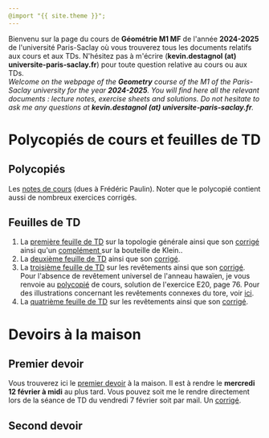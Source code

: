 ```yaml
---
@import "{{ site.theme }}";
---
```


Bienvenu sur la page du cours de **Géométrie M1 MF** de l'année **2024-2025** de l'université Paris-Saclay où vous trouverez tous les documents relatifs aux cours et aux TDs. N'hésitez pas à m'écrire (**kevin.destagnol (at) universite-paris-saclay.fr**) pour toute question relative au cours ou aux TDs.
<br>
<i>Welcome on the webpage of the **Geometry** course of the M1 of the Paris-Saclay university for the year **2024-2025**. You will find here all the relevant documents  : lecture notes, exercise sheets and solutions. Do not hesitate to ask me any questions at **kevin.destagnol (at) universite-paris-saclay.fr**.</i>



# Polycopiés de cours et feuilles de TD

## Polycopiés

Les <a href="https://www.imo.universite-paris-saclay.fr/~frederic.paulin/notescours/cours_GeometrieM1Orsay.pdf">notes de cours</a> (dues à Frédéric Paulin). Noter que le polycopié contient aussi de nombreux exercices corrigés.

## Feuilles de TD

1. La <a href="TD01_2025.pdf">première feuille de TD</a> sur la topologie générale ainsi que son <a href="https://www.imo.universite-paris-saclay.fr/~kevin.destagnol/Correction_TD_01.pdf">corrigé</a> ainsi qu'un <a href="https://www.imo.universite-paris-saclay.fr/~kevin.destagnol/Complements_bouteille_de_Klein.pdf"> complément </a> sur la bouteille de Klein..
2. La <a href="TD02_2025.pdf">deuxième feuille de TD</a> ainsi que son <a href="https://www.imo.universite-paris-saclay.fr/~kevin.destagnol/Correction_TD_02.pdf">corrigé</a>.
3. La <a href="TD03_2025.pdf">troisième feuille de TD</a> sur les revêtements ainsi que son <a href="https://www.imo.universite-paris-saclay.fr/~kevin.destagnol/Correction_TD_3.pdf">corrigé</a>. Pour l'absence de revêtement universel de l'anneau hawaïen, je vous renvoie au <a href="https://www.imo.universite-paris-saclay.fr/~frederic.paulin/notescours/cours_GeometrieM1Orsay.pdf">polycopié</a> de cours, solution de l'exercice E20, page 76. Pour des illustrations concernant les revêtements connexes du tore, voir <a href="https://kevindestagnol.github.io/algebre.github.io/coveringstorus">ici</a>.
4.  La <a href="TD04_2025.pdf">quatrième feuille de TD</a> sur les revêtements ainsi que son <a href="https://www.imo.universite-paris-saclay.fr/~kevin.destagnol/Correction_TD_4.pdf">corrigé</a>.

  
# Devoirs à la maison

## Premier devoir

Vous trouverez ici le <a href="2425_DM1.pdf">premier devoir</a> à la maison. Il est à rendre le **mercredi 12 février à midi** au plus tard. Vous pouvez soit me le rendre directement lors de la séance de TD du vendredi 7 février soit par mail. Un <a href="https://kevindestagnol.github.io/algebre.github.io/erreur">corrigé</a>.

## Second devoir





<!--Bienvenu sur la page du cours de **Maths 254** de l'année **2020-2021** de l'université Paris-Saclay où vous trouverez tous les documents relatifs aux cours et aux TDs ainsi que des annales de l'an dernier. Vous pouvez vous inscrire au cours <a href="https://kevindestagnol.github.io/maths254.github.io/upload">ici</a>. Les cours et les TDs ont lieu sur Collaborate (lien disponible dans la section correspondant au cours sur Ecampus) jusqu'à nouvel ordre. Vous pouvez me contacter à l'adresse mail **kevin.destagnol (at) universite-paris-saclay.fr** pour toute question ou toute suggestion par rapport à l'organisation du cours ou des TDs.

# Polycopié de cours et feuilles de TD

## Polycopié

* Le <a href="cours_maths_254.pdf">polycopié</a> du cours et sa version <a href="cours_maths_254_abrege.pdf">courte</a> ne contenant que l'essentiel à connaître. N'hésitez pas à m'écrire pour toute question ou si vous repérez ce qui vous semble être une erreur ou une coquille. Une version imprimée sera disponible sous peu au sécrétariat.

## Feuilles de TD

1. La <a href="https://www.imo.universite-paris-saclay.fr/~destagnol/TD1_m254.pdf">première feuille de TD</a> sur les suites et séries et son <a href="TD1_m254_2021_corrige.pdf">corrigé</a>. 
   * Les <a href="TD1_goupeC2.pdf">notes manuscrites</a> de la première séance de TD couvrant les exercices 1, 2 et le début du 3 et son <a   href="https://ecampus.paris-saclay.fr/mod/collaborate/recordings.php?c=41520&action=view&rid=e8e3b47cd8774e27ac1969d5bd7adbb3&url=rest_launch&sesskey=Anagl4tyYT& sessionlinkid=60342">enregistrement</a> pour le **groupe C2**.
   * Les <a href="TD M 254 26_01_21.pdf">notes manuscrites</a> de la seconde séance de TD couvrant la fin de l'exercice  3 et l'exercice 6 et son <a href="https://eu.bbcollab.com/collab/ui/session/playback/load/6cd81fab03ef4634bc5b8370a71e08ff?authToken=eyJhbGciOiJIUzI1NiJ9.eyJzdWIiOiJiYkNvbGxhYkFwaSIsInJlY29yZGluZ1VpZCI6IjZjZDgxZmFiMDNlZjQ2MzRiYzViODM3MGE3MWUwOGZmIiwiaXNzIjoiYmJDb2xsYWJBcGkiLCJ0eXBlIjoxLCJleHAiOjE2MTE2NTc0NjksImlhdCI6MTYxMTY1Mzg2OSwiY29uc3VtZXIiOiJhMWZmMzQ1ZjcyZDg0OWEwYWJmN2U4NzUxMzc0NjlkMiJ9.Gz8AEJaR52XD2J4wsqujy4OjUmEJlvTJym5Qcy_cc1s">enregistrement</a> pour le **groupe C2**.
   * Pour le **groupe C1**, les notes des séances de TD et les enregistrements sont déposés sur Ecampus par &Eacute;lodie Maignant.<br>
   
   
2. La <a href="td2_m254_2021.pdf">deuxième feuille de TD</a> sur les séries de Fourier et son <a href="td2_m254_2021_corrigé.pdf">corrigé</a>.
   * Les <a href="TD3_m254.pdf">notes manuscrites</a> de la séance 3 de TD couvrant l'exercices 1 pour le **groupe C2**.<br>
   * Les <a href="TD2part2.pdf">notes manuscrites</a> de la séance 4 de TD couvrant l'exercices 2 pour le **groupe C2**.<br>

3. La <a href="Cours_td3_m254.pdf">troisième feuille de Cours-TD</a> sur les automorphismes orthogonaux du plan et de l'espace et son <a href="Cours_td3_m254_correction.pdf">corrigé</a>.
   * Les <a href="Cours_TD3_plan.pdf">notes manuscrites</a> de la séance 5 de TD couvrant les deux premières sections (Introduction et Cas du plan) pour le **groupe C2** et <a href="https://eu.bbcollab.com/collab/ui/session/playback/load/a476405ba3ee4c07a9cfe16db81983ab?authToken=eyJhbGciOiJIUzI1NiJ9.eyJzdWIiOiJiYkNvbGxhYkFwaSIsInJlY29yZGluZ1VpZCI6ImE0NzY0MDViYTNlZTRjMDdhOWNmZTE2ZGI4MTk4M2FiIiwiaXNzIjoiYmJDb2xsYWJBcGkiLCJ0eXBlIjoxLCJleHAiOjE2MTQ3MjE0NDksImlhdCI6MTYxNDcxNzg0OSwiY29uc3VtZXIiOiJhMWZmMzQ1ZjcyZDg0OWEwYWJmN2U4NzUxMzc0NjlkMiJ9.aSoX1Gz94i0uoI8DQsD1TRvn4-f9xkzICFyVsq-XfOs">l'enregistrement</a>.<br>
   * Les <a href="TD_3_Maths.pdf">notes manuscrites</a> de la séance 6 de TD couvrant la dernière section (Cas de l'espace) pour le **groupe C2**.<br>
   * Enfin, vous trouverez <a href="https://www.imo.universite-paris-saclay.fr/~destagnol/NH3-2.html">ici</a>, <a href="https://www.imo.universite-paris-saclay.fr/~destagnol/NH3-1.html">ici</a> et <a href="https://www.imo.universite-paris-saclay.fr/~destagnol/NH3-3.html">ici</a> les animations Geogebra utilisées pour illustrer les transformations linéaires qui préservent une molécule d'ammoniac.
   

# Cours et TDs à distance

Vous trouverez ci-dessous toutes les ressources concernant les cours et les TDs à distance ainsi que les exercices à faire d'un cours sur l'autre.

## Cours 1

* Les slides du premier cours sont disponibles <a href="https://www.imo.universite-paris-saclay.fr/~destagnol/cours1_m254_2021.m4v">ici</a> et <a href="https://www.imo.universite-paris-saclay.fr/~destagnol/cours1_m254.pdf">ici</a> tandis que l'enregistrement du cours est diponible <a href="https://eu.bbcollab.com/collab/ui/session/playback/load/244e0edb0a8b46d68fa344c80c857bdc?authToken=eyJhbGciOiJIUzI1NiJ9.eyJzdWIiOiJiYkNvbGxhYkFwaSIsInJlY29yZGluZ1VpZCI6IjI0NGUwZWRiMGE4YjQ2ZDY4ZmEzNDRjODBjODU3YmRjIiwiaXNzIjoiYmJDb2xsYWJBcGkiLCJ0eXBlIjoxLCJleHAiOjE2MTAxMTM2NzYsImlhdCI6MTYxMDExMDA3NiwiY29uc3VtZXIiOiJhMWZmMzQ1ZjcyZDg0OWEwYWJmN2U4NzUxMzc0NjlkMiJ9.IEDd99WmFK4yicG9xD4fJL7El08MSL_exdjtPyXn_m8">ici</a> (sur la section correspondant au cours sur Ecampus). <br>

* Enfin, les exercices à rendre (via la section ci-dessous **Rendre un document pour correction**) sont disponibles <a href="https://www.imo.universite-paris-saclay.fr/~destagnol/exos_cours1.pdf">ici</a> avec leur <a href="https://www.imo.universite-paris-saclay.fr/~destagnol/exos_cours1_correction.pdf">corrigé</a>.<br>

* Vous trouverez <a href="https://www.imo.universite-paris-saclay.fr/~destagnol/suiteconvergente.html">ici</a> une animation illustrant la convergence d'une suite.

## Cours 2

* Les slides du deuxième cours sont disponibles <a href="https://www.imo.universite-paris-saclay.fr/~destagnol/cours2_m254.pdf">ici</a> ainsi que leur version <a href="https://www.imo.universite-paris-saclay.fr/~destagnol/cours2_m254_annote.pdf">annotée</a> et l'enregistrement du cours est diponible <a href="https://eu.bbcollab.com/collab/ui/session/playback/load/975a7e6d932a4fd8a107ec98ac87f0ec?authToken=eyJhbGciOiJIUzI1NiJ9.eyJzdWIiOiJiYkNvbGxhYkFwaSIsInJlY29yZGluZ1VpZCI6Ijk3NWE3ZTZkOTMyYTRmZDhhMTA3ZWM5OGFjODdmMGVjIiwiaXNzIjoiYmJDb2xsYWJBcGkiLCJ0eXBlIjoxLCJleHAiOjE2MTA3Mjk3NzcsImlhdCI6MTYxMDcyNjE3NywiY29uc3VtZXIiOiJhMWZmMzQ1ZjcyZDg0OWEwYWJmN2U4NzUxMzc0NjlkMiJ9.a8LecGMa-g0X-sBhPfFrvU3dHzA6GkQUs9oqKh7D2kk">ici</a> (sur la section correspondant au cours sur Ecampus). Ces deux premiers cours **couvrent les Chapitres I et II** du polycopié ci-dessus. Le Chapitre III du polycopié ne sera pas abordé en cours et est là en guise de complément pour celles et ceux qui souhaitent aller plus loin et approfondir leur compréhension des séries de Fourier qui feront l'objet du Chapitre IV et des deux prochains cours.<br>

* Enfin, les exercices à rendre (via la section ci-dessous **Rendre un document pour correction**) sont disponibles <a href="https://www.imo.universite-paris-saclay.fr/~destagnol/exos_cours2.pdf">ici</a> avec leur <a href="exos_cours2_correction.pdf">corrigé</a>.<br>

* Vous trouverez <a href="https://www.imo.universite-paris-saclay.fr/~destagnol/series.html">ici</a> des animations illustrant la convergence/divergence d'une série.

## Cours 3

* Les slides du troisième cours sont disponibles <a href="cours3_m254_vierge.pdf">ici</a> ainsi que leur version <a href="cours3_m254.pdf">annotée</a> et l'enregistrement du cours est diponible <a href="https://eu.bbcollab.com/collab/ui/session/playback/load/184393fc583d4cbba5f51992c42f48a7?authToken=eyJhbGciOiJIUzI1NiJ9.eyJzdWIiOiJiYkNvbGxhYkFwaSIsInJlY29yZGluZ1VpZCI6IjE4NDM5M2ZjNTgzZDRjYmJhNWY1MTk5MmM0MmY0OGE3IiwiaXNzIjoiYmJDb2xsYWJBcGkiLCJ0eXBlIjoxLCJleHAiOjE2MTEyMjg0NjcsImlhdCI6MTYxMTIyNDg2NywiY29uc3VtZXIiOiJhMWZmMzQ1ZjcyZDg0OWEwYWJmN2U4NzUxMzc0NjlkMiJ9.i0M2qQlL5Jt5iZXK6w1wbKqaNAa1TFR1JmO2xMmwyVk">ici</a> (sur la section correspondant au cours sur Ecampus). Ce cours **couvre le début du Chapitres III** de la version abrégée du polycopié ci-dessus et notamment les sections 4.1, 4.2 et 4.3 (jusqu'aux coefficients de Fourier).<br>

* Enfin, les exercices à rendre (via la section ci-dessous **Rendre un document pour correction**) sont disponibles <a href="exos_cours3.pdf">ici</a> avec leur <a href="exos_cours3_correction.pdf">corrigé</a>.<br>

* Vous trouverez <a href="https://kevindestagnol.github.io/maths254.github.io/int_periode">ici</a> des animations illustrant le fait que l'intégrale d'une fonction périodique est la même quel que soit l'intervalle d'intégration de longueur une période et du fait que, pour une fonction paire <math><mi>f</mi></math>, l'intégrale de <math><mi>f</mi></math> de <math><mo>-</mo><mi>a</mi></math> à <math><mi>a</mi></math> est égale à deux fois l'intégrale de <math><mi>f</mi></math> de 0 à <math><mi>a</mi></math> pour tout réel <math><mi>a</mi></math> strictement positif.

## Cours 4

* Les slides du quatrième cours sont disponibles <a href="cours4_m254_vierge.pdf">ici</a> ainsi que leur version <a href="cours4_m254_annote.pdf">annotée</a> et l'enregistrement du cours est diponible <a href="https://eu.bbcollab.com/collab/ui/session/playback/load/91b5d135628e4911816aed1896d06b8f?authToken=eyJhbGciOiJIUzI1NiJ9.eyJzdWIiOiJiYkNvbGxhYkFwaSIsInJlY29yZGluZ1VpZCI6IjkxYjVkMTM1NjI4ZTQ5MTE4MTZhZWQxODk2ZDA2YjhmIiwiaXNzIjoiYmJDb2xsYWJBcGkiLCJ0eXBlIjoxLCJleHAiOjE2MTE5MzE1NzEsImlhdCI6MTYxMTkyNzk3MSwiY29uc3VtZXIiOiJhMWZmMzQ1ZjcyZDg0OWEwYWJmN2U4NzUxMzc0NjlkMiJ9.3UNpBQh9q4zq2hmf8_sBlRH7hLeJlfX8a27GIFRY2tM">ici</a> (sur la section correspondant au cours sur Ecampus). Ce cours **couvre la fin du Chapitres III** de la version abrégée du polycopié ci-dessus et notamment les sections 4.4, 4.5 et 4.7.<br>

* Pas d'exercices à rendre pour le cours suivant, vous avez le <a href="dm1_m254_2021.pdf">DM 1</a> pour vous exercer ainsi que le calcul commencé en fin de cours à terminer, à savoir appliquer Parseval à la fonction <math><mi>f</mi><mi>:</mi></math>&#x211D;&rarr;&#x211D; <math style="font-family:Times New Roman, Times, serif;"><mi>2</mi><mi>&pi;</mi></math>-périodique définie par <math><mi>f</mi><mi>(</mi><mi>t</mi><mi>)</mi><mi>=</mi><mi>|</mi><mi>t</mi><mi>|</mi></math> sur [<math style="font-family:Times New Roman, Times, serif;"><mo>-</mo><mi>&pi;</mi></math>,<math style="font-family:Times New Roman, Times, serif;"><mi>&pi;</mi></math>]. Vous trouverez <a href="https://kevindestagnol.github.io/maths254.github.io/triangle">ici</a> une animation illustrant la convergence de la série de Fourier associée à cette fonction.<br>

* <a href="https://kevindestagnol.github.io/maths254.github.io/discontinu">Ici</a>, une animation illustrant la convergence de la série de Fourier associée à la fonction <math><mi>f</mi><mi>:</mi></math>&#x211D;&rarr;&#x211D; <math style="font-family:Times New Roman, Times, serif;"><mi>2</mi><mi>&pi;</mi></math>-périodique définie par <math><mi>f</mi><mi>(</mi><mi>t</mi><mi>)</mi><mi>=</mi><mi>|</mi><mi>t</mi><mi>|</mi></math> sur [<math style="font-family:Times New Roman, Times, serif;"><mi>0</mi></math>,<math style="font-family:Times New Roman, Times, serif;"><mi>2</mi><mi>&pi;</mi></math>].<br>

* <a href="https://kevindestagnol.github.io/maths254.github.io/exp">Ici</a>, une animation illustrant la convergence de la série de Fourier associée à la fonction <math><mi>f</mi><mi>:</mi></math>&#x211D;&rarr;&#x211D; <math style="font-family:Times New Roman, Times, serif;"><mi>2</mi><mi>&pi;</mi></math>-périodique définie par <math xmlns='http://www.w3.org/1998/Math/MathML'><mi>f</mi><mi>(</mi><mi>t</mi><mi>)</mi><mi>=</mi><msup><mi>e</mi><mi>t</mi></msup></math> sur [<math style="font-family:Times New Roman, Times, serif;"><mi>0</mi></math>,<math style="font-family:Times New Roman, Times, serif;"><mi>2</mi><mi>&pi;</mi></math>].<br>

* <a href="https://kevindestagnol.github.io/maths254.github.io/periodique">Ici</a>, une animation illustrant la convergence de la série de Fourier associée à un signal  <math style="font-family:Times New Roman, Times, serif;"><mi>2</mi><mi>&pi;</mi></math>-périodique plus compliqué.<br>

* Enfin <a href="https://kevindestagnol.github.io/maths254.github.io/application"> ici</a>, une application des séries de Fourier à l'élimination d'un bruit dans un signal.

## Cours 5

* Les slides du cinquième cours sont disponibles <a href="cours5_m254_vierge.pdf">ici</a> ainsi que leur version <a href="cours5_m254_annote.pdf">annotée</a> et l'enregistrement du cours est diponible <a href="https://eu.bbcollab.com/collab/ui/session/playback/load/a44b077759b64f638321275c3ef4652e?authToken=eyJhbGciOiJIUzI1NiJ9.eyJzdWIiOiJiYkNvbGxhYkFwaSIsInJlY29yZGluZ1VpZCI6ImE0NGIwNzc3NTliNjRmNjM4MzIxMjc1YzNlZjQ2NTJlIiwiaXNzIjoiYmJDb2xsYWJBcGkiLCJ0eXBlIjoxLCJleHAiOjE2MTI1NjQ0NjIsImlhdCI6MTYxMjU2MDg2MiwiY29uc3VtZXIiOiJhMWZmMzQ1ZjcyZDg0OWEwYWJmN2U4NzUxMzc0NjlkMiJ9.aLS7CcaeKEzIey2dVHcsY9NWmdGKAzbaLHsNLmHR5Zs">ici</a> (sur la section correspondant au cours sur Ecampus). Ce cours est revenu sur la **formule de Parseval en fin du Chapitre III** et a couvert la section 4 du polycopié ci-dessus (pages 52 à 62 de la version courte).<br>

* Pour vous aider à assimiler tout cela, des exercices sur le cours 5 et sur le cours de jeudi prochain (à rendre via la section ci-dessous **Rendre un document pour correction**) sont disponibles <a href="exos_cours5.pdf">ici</a> avec leur <a href="https://kevindestagnol.github.io/maths254.github.io/erreur">corrigé</a>.<br>

* Enfin, quelques animations GeoGebra pour vous aider à visualiser l'intersection de deux plans dans l'espace <a href="https://kevindestagnol.github.io/maths254.github.io/droiteespace.html">ici</a>, l'orthogonal d'une droite dans le plan <a href="https://www.imo.universite-paris-saclay.fr/~destagnol/droiteorth.html">ici</a> et l'orthogonal d'un plan ou d'une droite dans l'espace <a href="https://www.imo.universite-paris-saclay.fr/~destagnol/planorth.html">ici</a>.

## Cours 6

* Les slides du sixième (et dernier) cours sont disponibles <a href="cours6_m254_annoté.pdf">ici</a> et l'enregistrement du cours est diponible <a href="https://eu.bbcollab.com/collab/ui/session/playback/load/727534317b5d4babb5644bd53bdefcde?authToken=eyJhbGciOiJIUzI1NiJ9.eyJzdWIiOiJiYkNvbGxhYkFwaSIsInJlY29yZGluZ1VpZCI6IjcyNzUzNDMxN2I1ZDRiYWJiNTY0NGJkNTNiZGVmY2RlIiwiaXNzIjoiYmJDb2xsYWJBcGkiLCJ0eXBlIjoxLCJleHAiOjE2MTM0ODE2MTksImlhdCI6MTYxMzQ3ODAxOSwiY29uc3VtZXIiOiJhMWZmMzQ1ZjcyZDg0OWEwYWJmN2U4NzUxMzc0NjlkMiJ9.7FfNOnpMwJO-8Xn7OZ6MMtYTAVP6UZOvDr4Q9vJboMY">ici</a> (sur la section correspondant au cours sur Ecampus). Ce cours couvre la fin du **Chapitre IV** de la version abrégée du polycopié ci-dessus, à savoir tous les prérequis en algèbre linéaire.<br>

* Pour vous aider à assimiler tout cela, des exercices sur les cours 5 et 6 (à rendre via la section ci-dessous **Rendre un document pour correction**) sont disponibles <a href="exos_cours5_et_6.pdf">ici</a> avec leur <a href="exos_cours5_et_6_correction.pdf">corrigé</a>.<br>

# Devoirs à la maison

## Premier devoir

Le premier devoir à la maison est disponible <a href="dm1_m254_2021.pdf">ici</a>. Il est à rendre pour le **10 février 2021**. Merci de le rendre à votre chargé de TD, via le formulaire ci-dessous (section **Rendre un document pour correction**) pour le groupe C2 et par mail à &Eacute;lodie Maignant pour le groupe C1. Vous pouvez rédiger votre travail **par groupe de 3 maximum** à condition que **chacun ou chacune d'entre vous rédige une partie du devoir**. Le corrigé est <a href="dm1_m254_2021_corrigé.pdf">ici</a>.

## Second devoir

Le second devoir à la maison est disponible <a href="dm2_m254_2021.pdf">ici</a>. Il est à rendre pour le **19 mars 2021**. Merci de le rendre à votre chargé de TD, via le formulaire ci-dessous (section **Rendre un document pour correction**) pour le groupe C2 et par mail à &Eacute;lodie Maignant pour le groupe C1. Vous pouvez rédiger votre travail **par groupe de 3 maximum** à condition que **chacun ou chacune d'entre vous rédige une partie du devoir**. Le corrigé est <a href="dm2_m254_2021_corrigé.pdf">ici</a>.


# Annales de l'an dernier

* Vous trouverez <a href="https://www.imo.universite-paris-saclay.fr/~destagnol/dm1_m254.pdf">ici</a> le sujet du premier DM de l'an dernier ainsi que <a href="https://www.imo.universite-paris-saclay.fr/~destagnol/dm1_m254_corrige.pdf">son corrigé</a>.

* Vous trouverez <a href="dm2_m254.pdf">ici</a> le sujet du second DM de l'an dernier ainsi que <a href="dm2_m254_correction.pdf">son corrigé</a>.

* Vous trouverez <a href="examen_m254_2020.pdf">ici</a> le sujet de l'examen de l'an dernier ainsi que <a href="examen_m254_2020_corrige.pdf">son corrigé</a> et un <a href="https://www.imo.universite-paris-saclay.fr/~destagnol/sujet_blanc_m254.pdf">sujet blanc</a> que j'avais donné pour préparer l'examen.

* Vous trouverez enfin <a href="https://www.imo.universite-paris-saclay.fr/~destagnol/m254.html">ici</a> des vidéos utilisées lors du confinement de l'an dernier concernant les automorphismes orthogonaux de l'espace ainsi que des exercices d'applications corrigés (en vidéo également). 

# Examen

Vous trouverez <a href="examen_m254_2021_corrigé.pdf">ici</a> le sujet et corrigé de l'examen. Il contient un barème détaillé **indicatif** qui pourra être réévalué en un barème plus généreux si je constate à la correction de vos copies que le sujet était trop long!

# Rendre un document pour correction

Je corrige tous les exercices et documents que vous m'envoyez. Pour ce faire, merci de renseigner <a href="https://www.imo.universite-paris-saclay.fr/~destagnol/upload3.html">ici</a> votre nom et prénom et de téléverser votre exercice ou document **sous la forme d'un unique fichier pdf**. Vous pouvez utiliser par exemple le <a href="https://www.ilovepdf.com/merge_pdf">site suivant</a> pour convertir des formats png ou jpeg au format pdf ainsi que pour fusionner plusieurs fichiers pdf en un seul <a href="https://kevindestagnol.github.io/maths254.github.io/uploadg">pdf</a>.-->

 
